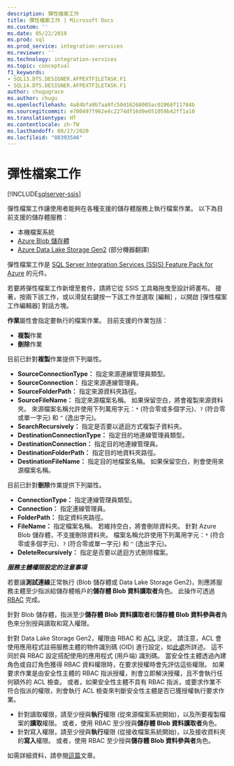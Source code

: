 ```yaml
---
description: 彈性檔案工作
title: 彈性檔案工作 | Microsoft Docs
ms.custom: ''
ms.date: 05/22/2019
ms.prod: sql
ms.prod_service: integration-services
ms.reviewer: ''
ms.technology: integration-services
ms.topic: conceptual
f1_keywords:
- SQL13.DTS.DESIGNER.AFPEXTFILETASK.F1
- SQL14.DTS.DESIGNER.AFPEXTFILETASK.F1
author: chugugrace
ms.author: chugu
ms.openlocfilehash: 4a84bfa9b7aa9fc50d16268005ac02868f11784b
ms.sourcegitcommit: e700497f962e4c2274df16d9e651059b42ff1a10
ms.translationtype: HT
ms.contentlocale: zh-TW
ms.lasthandoff: 08/17/2020
ms.locfileid: "88393546"
---
```

# <a name="flexible-file-task"></a>彈性檔案工作

[!INCLUDE[sqlserver-ssis](../../includes/applies-to-version/sqlserver-ssis.md)]

彈性檔案工作讓使用者能夠在各種支援的儲存體服務上執行檔案作業。
以下為目前支援的儲存體服務：

- 本機檔案系統
- [Azure Blob 儲存體](https://azure.microsoft.com/services/storage/blobs/)
- [Azure Data Lake Storage Gen2](https://docs.microsoft.com/azure/storage/blobs/data-lake-storage-introduction) \(部分機器翻譯\)

彈性檔案工作是 [SQL Server Integration Services (SSIS) Feature Pack for Azure](../../integration-services/azure-feature-pack-for-integration-services-ssis.md) 的元件。

若要將彈性檔案工作新增至套件，請將它從 SSIS 工具箱拖曳至設計師畫布。 接著，按兩下該工作，或以滑鼠右鍵按一下該工作並選取 [編輯]  ，以開啟 [彈性檔案工作編輯器]  對話方塊。

**作業**屬性會指定要執行的檔案作業。
目前支援的作業包括：
- **複製**作業
- **刪除**作業

目前已針對**複製**作業提供下列屬性。

- **SourceConnectionType：** 指定來源連線管理員類型。
- **SourceConnection：** 指定來源連線管理員。
- **SourceFolderPath：** 指定來源資料夾路徑。
- **SourceFileName：** 指定來源檔案名稱。 如果保留空白，將會複製來源資料夾。 來源檔案名稱允許使用下列萬用字元：`*` (符合零或多個字元)、`?` (符合零或單一字元) 和 `^` (逸出字元)。
- **SearchRecursively：** 指定是否要以遞迴方式複製子資料夾。
- **DestinationConnectionType：** 指定目的地連線管理員類型。
- **DestinationConnection：** 指定目的地連線管理員。
- **DestinationFolderPath：** 指定目的地資料夾路徑。
- **DestinationFileName：** 指定目的地檔案名稱。 如果保留空白，則會使用來源檔案名稱。

目前已針對**刪除**作業提供下列屬性。
- **ConnectionType：** 指定連線管理員類型。
- **Connection：** 指定連線管理員。
- **FolderPath：** 指定資料夾路徑。
- **FileName：** 指定檔案名稱。 若維持空白，將會刪除資料夾。 針對 Azure Blob 儲存體，不支援刪除資料夾。 檔案名稱允許使用下列萬用字元：`*` (符合零或多個字元)、`?` (符合零或單一字元) 和 `^` (逸出字元)。
- **DeleteRecursively：** 指定是否要以遞迴方式刪除檔案。

***服務主體權限設定的注意事項***

若要讓**測試連線**正常執行 (Blob 儲存體或 Data Lake Storage Gen2)，則應將服務主體至少指派給儲存體帳戶的**儲存體 Blob 資料讀取者**角色。
此操作可透過 [RBAC](https://docs.microsoft.com/azure/storage/common/storage-auth-aad-rbac-portal#assign-rbac-roles-using-the-azure-portal) 完成。

針對 Blob 儲存體，指派至少**儲存體 Blob 資料讀取者**和**儲存體 Blob 資料參與者**角色來分別授與讀取和寫入權限。

針對 Data Lake Storage Gen2，權限由 RBAC 和 [ACL](https://docs.microsoft.com/azure/storage/blobs/data-lake-storage-how-to-set-permissions-storage-explorer) 決定。
請注意，ACL 會使用應用程式註冊服務主體的物件識別碼 (OID) 進行設定，如[此處](https://docs.microsoft.com/azure/storage/blobs/data-lake-storage-access-control#how-do-i-set-acls-correctly-for-a-service-principal)所詳述。
這不同於與 RBAC 設定搭配使用的應用程式 (用戶端) 識別碼。
當安全性主體透過內建角色或自訂角色獲得 RBAC 資料權限時，在要求授權時會先評估這些權限。
如果要求作業是由安全性主體的 RBAC 指派授權，則會立即解決授權，且不會執行任何額外的 ACL 檢查。
或者，如果安全性主體不具有 RBAC 指派，或要求作業不符合指派的權限，則會執行 ACL 檢查來判斷安全性主體是否已獲授權執行要求作業。

- 針對讀取權限，請至少授與**執行**權限 (從來源檔案系統開始)，以及所要複製檔案的**讀取**權限。 或者，使用 RBAC 至少授與**儲存體 Blob 資料讀取者**角色。
- 針對寫入權限，請至少授與**執行**權限 (從接收檔案系統開始)，以及接收資料夾的**寫入**權限。 或者，使用 RBAC 至少授與**儲存體 Blob 資料參與者**角色。

如需詳細資料，請參閱[這篇](https://docs.microsoft.com/azure/storage/blobs/data-lake-storage-access-control)文章。
